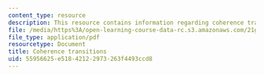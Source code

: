```yaml
---
content_type: resource
description: This resource contains information regarding coherence transitions.
file: /media/https%3A/open-learning-course-data-rc.s3.amazonaws.com/21g-222-expository-writing-for-bilingual-students-fall-2002/55956625e51842122973263f4493ccd8_MIT21G_222F02_coherence.pdf
file_type: application/pdf
resourcetype: Document
title: Coherence transitions
uid: 55956625-e518-4212-2973-263f4493ccd8
---
```

